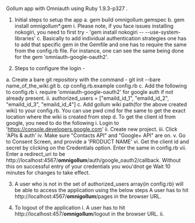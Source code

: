 Gollum app with Omniauth using Ruby 1.9.3-p327 .

1. Initial steps to setup the app
a. gem build omnigollum.gemspec
b. gem install omnigollum*.gem
i. Please note, if you face issues installing nokogiri, you need to first try - 'gem install nokogiri -- --use-system-libraries'
c. Basically to add individual authentication strategies one has to add that specific gem in the Gemfile and one has to require the same from the config.rb file. For instance, one can see the same being done for the gem 'omniauth-google-oauth2'.

2. Steps to configure the login -

a. Create a bare git repository with the command - git init --bare name_of_the_wiki.git
b. cp config.rb.example config.rb
c. Add the following to config.rb
i. require 'omniauth-google-oauth2' for google auth if not already present.
ii. authorized_users = ["emaild_id_1", "emaild_id_2", "emaild_id_3", "emaild_id_4"]
c. Add gollum wiki path(for the above created wiki) to your config.rb. You can use pwd cmd for the same to get the exact location where the wiki is created from step d. To get the client id from google, you need to do the following
i. Login to  'https://console.developers.google.com'
ii. Create new project.
iii. Click 'APIs & auth'
iv. Make sure "Contacts API" and "Google+ API" are on.
v. Go to Consent Screen, and provide a 'PRODUCT NAME'
vi. Get the client id and secret by clicking on the Credentials option. Enter the same in config.rb
vii. Enter a redirect_uri to be http://localhost:4567/__omnigollum__/auth/google_oauth2/callback. Without this on successful entry of your credentials you wou'dnot ge
Wait 10 minutes for changes to take effect.


3. A user who is not in the set of authorized_users array(in config.rb) will be able to access the application using the below steps
A user has to hit http://localhost:4567/__omnigollum__/pages in the browser URL.

4. To logout of the application
i. A user has to hit http://localhost:457/__omnigollum__/logout in the browser URL.
ii. 

